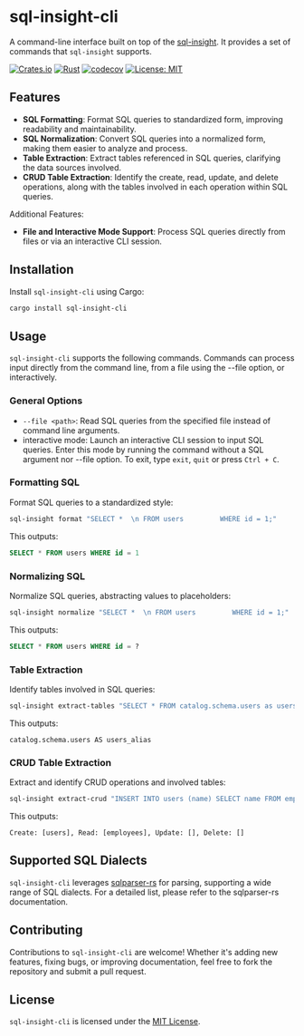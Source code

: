# sql-insight-cli

A command-line interface built on top of the [sql-insight](https://github.com/takaebato/sql-insight/tree/master/sql-insight). It provides a set of commands that `sql-insight` supports.

[![Crates.io](https://img.shields.io/crates/v/sql-insight-cli.svg)](https://crates.io/crates/sql-insight-cli)
[![Rust](https://github.com/takaebato/sql-insight/actions/workflows/rust.yaml/badge.svg?branch=master)](https://github.com/takaebato/sql-insight/actions/workflows/rust.yaml)
[![codecov](https://codecov.io/gh/takaebato/sql-insight/graph/badge.svg?token=Z1KYAWA3HY)](https://codecov.io/gh/takaebato/sql-insight)
[![License: MIT](https://img.shields.io/badge/License-MIT-blue.svg)](https://opensource.org/licenses/MIT)

## Features

- **SQL Formatting**: Format SQL queries to standardized form, improving readability and maintainability.
- **SQL Normalization**: Convert SQL queries into a normalized form, making them easier to analyze and process.
- **Table Extraction**: Extract tables referenced in SQL queries, clarifying the data sources involved.
- **CRUD Table Extraction**: Identify the create, read, update, and delete operations, along with the tables involved in each operation within SQL queries.

Additional Features:
 
- **File and Interactive Mode Support**: Process SQL queries directly from files or via an interactive CLI session.

## Installation

Install `sql-insight-cli` using Cargo:

```bash
cargo install sql-insight-cli
```

## Usage

`sql-insight-cli` supports the following commands. Commands can process input directly from the command line, from a file using the --file option, or interactively.

### General Options

- `--file <path>`: Read SQL queries from the specified file instead of command line arguments.
- interactive mode: Launch an interactive CLI session to input SQL queries. Enter this mode by running the command without a SQL argument nor --file option. To exit, type `exit`, `quit` or press `Ctrl + C`.

### Formatting SQL

Format SQL queries to a standardized style:

```bash
sql-insight format "SELECT *  \n FROM users         WHERE id = 1;"
```

This outputs:

```sql
SELECT * FROM users WHERE id = 1
```

### Normalizing SQL

Normalize SQL queries, abstracting values to placeholders:

```bash
sql-insight normalize "SELECT *  \n FROM users         WHERE id = 1;"
```

This outputs:

```sql
SELECT * FROM users WHERE id = ?
```

### Table Extraction

Identify tables involved in SQL queries:

```bash
sql-insight extract-tables "SELECT * FROM catalog.schema.users as users_alias"
```

This outputs:

```
catalog.schema.users AS users_alias
```

### CRUD Table Extraction

Extract and identify CRUD operations and involved tables:

```bash
sql-insight extract-crud "INSERT INTO users (name) SELECT name FROM employees"
```

This outputs:

```
Create: [users], Read: [employees], Update: [], Delete: []
```

## Supported SQL Dialects
`sql-insight-cli` leverages [sqlparser-rs](https://github.com/sqlparser-rs/sqlparser-rs) for parsing, supporting a wide range of SQL dialects. For a detailed list, please refer to the sqlparser-rs documentation.

## Contributing
Contributions to `sql-insight-cli` are welcome! Whether it's adding new features, fixing bugs, or improving documentation, feel free to fork the repository and submit a pull request.

## License
`sql-insight-cli` is licensed under the [MIT License](https://github.com/takaebato/sql-insight/blob/master/sql-insight-cli/LICENSE.txt).
